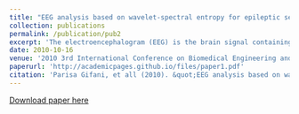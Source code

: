 ```yaml
---
title: "EEG analysis based on wavelet-spectral entropy for epileptic seizures detection"
collection: publications
permalink: /publication/pub2
excerpt: 'The electroencephalogram (EEG) is the brain signal containing valuable information about the normal or epileptic state of the brain. In this paper a discrete wavelet-spectral entropy (SEN) method is presented for epileptic seizures detection through the analysis of EEGs and EEG sub-bands. The EEG signal is decomposed by discrete wavelet transform into its sub-bands and is characterized by spectral entropy approach. This method is applied to three different groups of EEG signals: 1) healthy states, 2) epileptic states during a seizure-free interval (interictal EEG), 3) epileptic states during a seizure (ictal EEG). Spectral entropy differentiates between these three states and their sub-bands. At the end, t-student statistical distribution is applied to determine the measure of distinguishing between different subjects. This method can discriminate between ictal and healthy subject of alpha sub-band (8-15 Hz) with 98.5% p-value.'
date: 2010-10-16
venue: '2010 3rd International Conference on Biomedical Engineering and Informatics'
paperurl: 'http://academicpages.github.io/files/paper1.pdf'
citation: 'Parisa Gifani, et all (2010). &quot;EEG analysis based on wavelet-spectral entropy for epileptic seizures detection; <i>2010 3rd International Conference on Biomedical Engineering and Informatics</i>. 3(1).'
---
```


[Download paper here](http://academicpages.github.io/files/paper1.pdf)


